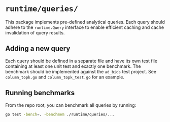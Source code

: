 # `runtime/queries/`

This package implements pre-defined analytical queries. Each query should adhere to the `runtime.Query` interface to enable efficient caching and cache invalidation of query results. 

## Adding a new query

Each query should be defined in a separate file and have its own test file containing at least one unit test and exactly one benchmark. The benchmark should be implemented against the `ad_bids` test project. See `column_topk.go` and `column_topk_test.go` for an example.

## Running benchmarks

From the repo root, you can benchmark all queries by running:
```bash
go test -bench=. -benchmem ./runtime/queries/...
```
